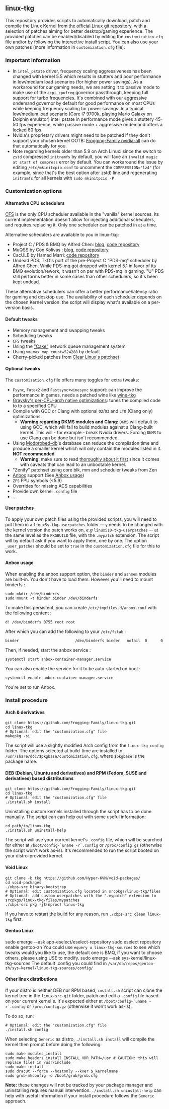 ## linux-tkg

This repository provides scripts to automatically download, patch and compile the Linux Kernel from [the official Linux git repository](https://git.kernel.org/pub/scm/linux/kernel/git/stable/linux.git), with a selection of patches aiming for better desktop/gaming experience. The provided patches can be enabled/disabled by editing the `customization.cfg` file and/or by following the interactive install script. You can also use your own patches (more information in `customization.cfg` file).

### Important information

- In `intel_pstate` driver, frequency scaling aggressiveness has been changed with kernel 5.5 which results in stutters and poor performance in low/medium load scenarios (for higher power savings). As a workaround for our gaming needs, we are setting it to passive mode to make use of the `acpi_cpufreq` governor passthrough, keeping full support for turbo frequencies. It's combined with our aggressive ondemand governor by default for good performance on most CPUs while keeping frequency scaling for power savings. In a typical low/medium load scenario (Core i7 9700k, playing Mario Galaxy on Dolphin emulator) intel_pstate in performance mode gives a stuttery 45-50 fps experience, while passive mode + aggressive ondemand offers a locked 60 fps.
- Nvidia's proprietary drivers might need to be patched if they don't support your chosen kernel OOTB: [Frogging-Family nvidia-all](https://github.com/Frogging-Family/nvidia-all) can do that automatically for you.
- Note regarding kernels older than 5.9 on Arch Linux: since the switch to `zstd` compressed `initramfs` by default, you will face an `invalid magic at start of compress` error by default. You can workaround the issue by editing `/etc/mkinitcpio.conf` to uncomment the `COMPRESSION="lz4"` (for example, since that's the best option after zstd) line and regenerating `initramfs` for all kernels with `sudo mkinitpcio -P`

### Customization options
#### Alternative CPU schedulers

[CFS](https://en.wikipedia.org/wiki/Completely_Fair_Scheduler) is the only CPU scheduler available in the "vanilla" kernel sources. Its current implementation doesn't allow for injecting additional schedulers, and requires replacing it. Only one scheduler can be patched in at a time.

Alternative schedulers are available to you in linux-tkg:
- Project C / PDS & BMQ by Alfred Chen: [blog](http://cchalpha.blogspot.com/ ), [code repository](https://gitlab.com/alfredchen/projectc)
- MuQSS by Con Kolivas : [blog](http://ck-hack.blogspot.com/), [code repository](https://github.com/ckolivas/linux)
- CacULE by Hamad Marri: [code repository](https://github.com/hamadmarri/cacule-cpu-scheduler)
- Undead PDS: TkG's port of the pre-Project C "PDS-mq" scheduler by Alfred Chen. While PDS-mq got dropped with kernel 5.1 in favor of its BMQ evolution/rework, it wasn't on par with PDS-mq in gaming. "U" PDS still performs better in some cases than other schedulers, so it's been kept undead.

These alternative schedulers can offer a better performance/latency ratio for gaming and desktop use. The availability of each scheduler depends on the chosen Kernel version: the script will display what's available on a per-version basis.
#### Default tweaks
- Memory management and swapping tweaks
- Scheduling tweaks
- `CFS` tweaks
- Using the ["Cake"](https://www.bufferbloat.net/projects/codel/wiki/CakeTechnical/) network queue management system
- Using `vm.max_map_count=524288` by default
- Cherry-picked patches from [Clear Linux's patchset](https://github.com/clearlinux-pkgs/linux)

#### Optional tweaks
The `customization.cfg` file offers many toggles for extra tweaks:
- `Fsync`, `Futex2` and `Fastsync+winesync` support: can improve the performance in games, needs a patched wine like [wine-tkg](https://github.com/Frogging-Family/wine-tkg-git)
- [Graysky's per-CPU-arch native optimizations](https://github.com/graysky2/kernel_compiler_patch): tunes the compiled code to to a specified CPU
- Compile with GCC or Clang with optional `O2`/`O3` and `LTO` (Clang only) optimizations.
  - **Warning regarding DKMS modules and Clang:** `DKMS` will default to using GCC, which will fail to build modules against a Clang-built kernel. This will - for example - break Nvidia drivers. Forcing `DKMS` to use Clang can be done but isn't recommended.
- Using [Modprobed-db](https://github.com/graysky2/modprobed-db)'s database can reduce the compilation time and produce a smaller kernel which will only contain the modules listed in it. **NOT recommended**
  - **Warning**: make sure to read [thoroughly about it first]((https://wiki.archlinux.org/index.php/Modprobed-db)) since it comes with caveats that can lead to an unbootable kernel.
- "Zenify" patchset using core blk, mm and scheduler tweaks from Zen
- [Anbox](https://wiki.archlinux.org/title/Anbox) support (See [Anbox usage](https://github.com/Frogging-Family/linux-tkg#anbox-usage))
- `ZFS` FPU symbols (<5.9)
- Overrides for missing ACS capabilities
- Provide own kernel `.config` file
- ...
#### User patches

To apply your own patch files using the provided scripts, you will need to put them in a `linux5y-tkg-userpatches` folder -- `y` needs to be changed with the kernel version the patch works on, _e.g_ `linux510-tkg-userpatches` -- at the same level as the `PKGBUILD` file, with the `.mypatch` extension. The script will by default ask if you want to apply them, one by one. The option `_user_patches` should be set to `true` in the `customization.cfg` file for this to work.

#### Anbox usage

When enabling the anbox support option, the `binder` and `ashmem` modules are built-in. You don't have to load them. However you'll need to mount binderfs :
```
sudo mkdir /dev/binderfs
sudo mount -t binder binder /dev/binderfs
```

To make this persistent, you can create `/etc/tmpfiles.d/anbox.conf` with the following content :
```
d! /dev/binderfs 0755 root root
```
After which you can add the following to your `/etc/fstab` :
```
binder                         /dev/binderfs binder   nofail  0      0
```

Then, if needed, start the anbox service :
```
systemctl start anbox-container-manager.service
```

You can also enable the service for it to be auto-started on boot :
```
systemctl enable anbox-container-manager.service
```

You're set to run Anbox.



### Install procedure

#### Arch & derivatives
```
git clone https://github.com/Frogging-Family/linux-tkg.git
cd linux-tkg
# Optional: edit the "customization.cfg" file
makepkg -si
```
The script will use a slightly modified Arch config from the `linux-tkg-config` folder. The options selected at build-time are installed to `/usr/share/doc/$pkgbase/customization.cfg`, where `$pkgbase` is the package name.



#### DEB (Debian, Ubuntu and derivatives) and RPM (Fedora, SUSE and derivatives) based distributions
```
git clone https://github.com/Frogging-Family/linux-tkg.git
cd linux-tkg
# Optional: edit the "customization.cfg" file
./install.sh install
```
Uninstalling custom kernels installed through the script has to be done
manually. The script can can help out with some useful information:
```
cd path/to/linux-tkg
./install.sh uninstall-help
```
The script will use your current kernel's `.config` file, which will be searched for either at ``/boot/config-`uname -r`.config`` or ``/proc/config.gz`` (otherwise the script won't work as-is). It's recommended to run the script booted on your distro-provided kernel.

#### Void Linux
```
git clone -b tkg https://github.com/Hyper-KVM/void-packages/
cd void-packages
./xbps-src binary-bootstrap
# Optional: edit customization.cfg located in srcpkgs/linux-tkg/files
# Optional: add custom userpatches with the ".mypatch" extension to srcpkgs/linux-tkg/files/mypatches
./xbps-src pkg -j$(nproc) linux-tkg
```
If you have to restart the build for any reason, run `./xbps-src clean linux-tkg` first.

#### Gentoo Linux

sudo emerge --ask app-eselect/eselect-repository
sudo eselect repository enable gentoo-zh
You could use `equery u linux-tkg-sources` to see which tweaks would you like to use, the default one is BMQ, if you want to choose others, please using USE to modify.
sudo emerge --ask sys-kernel/linux-tkg-sources
The default .config you could find in `/var/db/repos/gentoo-zh/sys-kernel/linux-tkg-sources/config/`

#### Other linux distributions
If your distro is neither DEB nor RPM based, `install.sh` script can clone the kernel tree in the `linux-src-git` folder, patch and edit a `.config` file based on your current kernel's. It's expected either at ``/boot/config-`uname -r`.config`` or ``/proc/config.gz`` (otherwise it won't work as-is).

To do so, run:
```
# Optional: edit the "customization.cfg" file
./install.sh config
```

When selecting `Generic` as distro, `./install.sh install` will compile the kernel then prompt before doing the following:
```shell
sudo make modules_install
sudo make headers_install INSTALL_HDR_PATH=/usr # CAUTION: this will replace files in /usr/include
sudo make install
sudo dracut --force --hostonly --kver $_kernelname
sudo grub-mkconfig -o /boot/grub/grub.cfg
```
**Note:** these changes will not be tracked by your package manager and uninstalling requires manual intervention. `./install.sh uninstall-help` can help with useful information if your install procedure follows the `Generic` approach.
